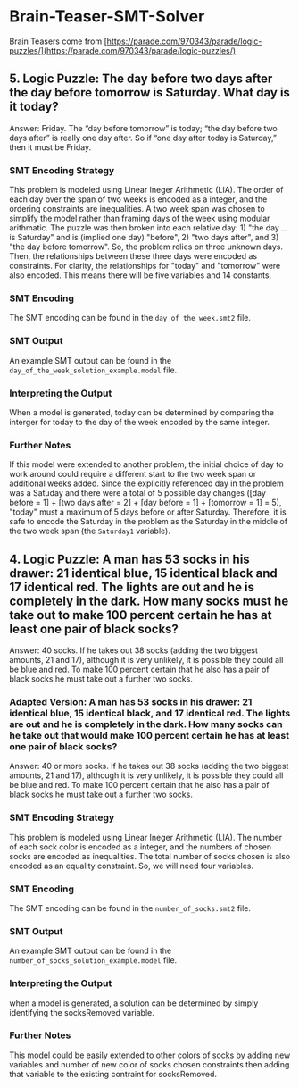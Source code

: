 # Brain-Teaser-SMT-Solver

Brain Teasers come from [https://parade.com/970343/parade/logic-puzzles/](https://parade.com/970343/parade/logic-puzzles/)

## 5. Logic Puzzle: The day before two days after the day before tomorrow is Saturday. What day is it today?

Answer: Friday. The “day before tomorrow” is today; “the day before two days after” is really one day after. So if “one day after today is Saturday,” then it must be Friday.

### SMT Encoding Strategy

This problem is modeled using Linear Ineger Arithmetic (LIA). The order of each day over the span of two weeks is encoded as a integer, and the ordering constraints are inequalities. A two week span was chosen to simplify the model rather than framing days of the week using modular arithmatic. The puzzle was then broken into each relative day: 1) "the day ... is Saturday" and is (implied one day) "before", 2) "two days after", and 3) "the day before tomorrow". So, the problem relies on three unknown days. Then, the relationships between these three days were encoded as constraints. For clarity, the relationships for "today" and "tomorrow" were also encoded. This means there will be five variables and 14 constants.

### SMT Encoding

The SMT encoding can be found in the `day_of_the_week.smt2` file.

### SMT Output

An example SMT output can be found in the `day_of_the_week_solution_example.model` file.

### Interpreting the Output

When a model is generated, today can be determined by comparing the interger for today to the day of the week encoded by the same integer.

### Further Notes

If this model were extended to another problem, the initial choice of day to work around could require a different start to the two week span or additional weeks added. Since the explicitly referenced day in the problem was a Satuday and there were a total of 5 possible day changes ([day before = 1] + [two days after = 2] + [day before = 1] + [tomorrow = 1] = 5), "today" must a maximum of 5 days before or after Saturday. Therefore, it is safe to encode the Saturday in the problem as the Saturday in the middle of the two week span (the `Saturday1` variable).

## 4. Logic Puzzle: A man has 53 socks in his drawer: 21 identical blue, 15 identical black and 17 identical red. The lights are out and he is completely in the dark. How many socks must he take out to make 100 percent certain he has at least one pair of black socks?

Answer: 40 socks. If he takes out 38 socks (adding the two biggest amounts, 21 and 17), although it is very unlikely, it is possible they could all be blue and red. To make 100 percent certain that he also has a pair of black socks he must take out a further two socks.

### Adapted Version: A man has 53 socks in his drawer: 21 identical blue, 15 identical black, and 17 identical red. The lights are out and he is completely in the dark. How many socks can he take out that would make 100 percent certain he has at least one pair of black socks?

Answer: 40 or more socks. If he takes out 38 socks (adding the two biggest amounts, 21 and 17), although it is very unlikely, it is possible they could all be blue and red. To make 100 percent certain that he also has a pair of black socks he must take out a further two socks.

### SMT Encoding Strategy

This problem is modeled using Linear Ineger Arithmetic (LIA). The number of each sock color is encoded as a integer, and the numbers of chosen socks are encoded as inequalities. The total number of socks chosen is also encoded as an equality constraint. So, we will need four variables.

### SMT Encoding

The SMT encoding can be found in the `number_of_socks.smt2` file.

### SMT Output

An example SMT output can be found in the `number_of_socks_solution_example.model` file.

### Interpreting the Output

when a model is generated, a solution can be determined by simply identifying the socksRemoved variable.

### Further Notes

This model could be easily extended to other colors of socks by adding new variables and number of new color of socks chosen constraints then adding that variable to the existing contraint for socksRemoved. 
